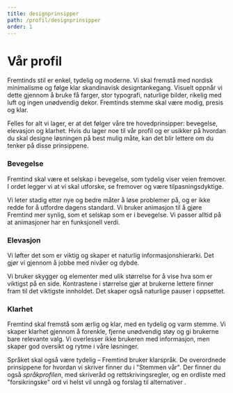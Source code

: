 ```yaml
---
title: designprinsipper
path: /profil/designprinsipper
order: 1
---
```


# Vår profil

Fremtinds stil er enkel, tydelig og moderne. Vi skal fremstå med nordisk minimalisme og følge klar skandinavisk designtankegang. Visuelt oppnår vi dette gjennom å bruke få farger, stor typografi, naturlige bilder, rikelig med luft og ingen unødvendig dekor. Fremtinds stemme skal være modig, presis og klar.

Felles for alt vi lager, er at det følger våre tre hovedprinsipper: bevegelse, elevasjon og klarhet. Hvis du lager noe til vår profil og er usikker på hvordan du skal designe løsningen på best mulig måte, kan det blir lettere om du tenker på disse prinsippene.

### Bevegelse
Fremtind skal være et selskap i bevegelse, som tydelig viser veien fremover. I ordet legger vi at vi skal utforske, se fremover og være tilpasningsdyktige.

Vi leter stadig etter nye og bedre måter å løse problemer på, og er ikke redde for å utfordre dagens standard. Vi bruker animasjon til å gjøre Fremtind mer synlig, som et selskap som er i bevegelse. Vi passer alltid på at animasjoner har en funksjonell verdi.

### Elevasjon
Vi løfter det som er viktig og skaper et naturlig informasjonshierarki. Det gjør vi gjennom å jobbe med nivåer og dybde.

Vi bruker skygger og elementer med ulik størrelse for å vise hva som er viktigst på en side. Kontrastene i størrelse gjør at brukerne lettere finner fram til det viktigste innholdet. Det skaper også naturlige pauser i oppsettet.

### Klarhet

Fremtind skal fremstå som ærlig og klar, med en tydelig og varm stemme. Vi skaper klarhet gjennom å forenkle, fjerne unødvendig støy og gi brukerne bare relevante valg. Vi overlesser ikke brukeren med informasjon, men skaper god oversikt og rytme i våre løsninger.

Språket skal også være tydelig – Fremtind bruker klarspråk. De overordnede prinsippene for hvordan vi skriver finner du i "Stemmen vår". Der finner du også _språkprofilen_, med skriveråd og rettskrivingsregler, og en ordliste med "forsikringske" ord vi helst vil unngå og forslag til alternativer .
